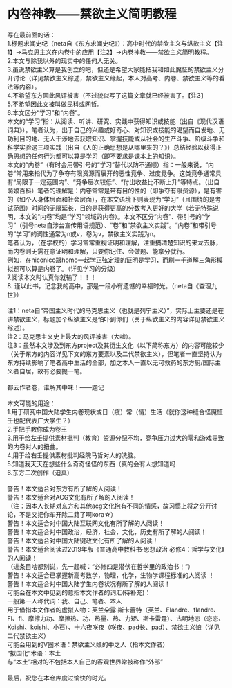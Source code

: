 # 内卷神教——禁欲主义简明教程
写在最前面的话：<br>
1.标题求闻史纪（neta自《东方求闻史纪》）：高中时代的禁欲主义与纵欲主义【注1】→马克思主义在内卷中的应用【注2】→内卷神教——禁欲主义简明教程。<br>
2.本文与除我以外的现实中的任何人无关。<br>
3.虽说禁欲主义算是我创立的吧，但还是希望大家能把我和如此魔怔的禁欲主义分开讨论（详见禁欲主义综述，禁欲主义缘起，本人对高考、内卷、禁欲主义等的看法等内容）。<br>
4.不希望东方因此风评被害（不过貌似写了这篇文章就已经被害了。【注3】<br>
5.不希望因此文被叫做民科或网哲。<br>
6.本文区分“学习”和“内卷”。<br>
本文的“学习”指：从阅读、听讲、研究、实践中获得知识或技能（出自《现代汉语词典》）。笔者认为，出于自己的兴趣或好奇心、对知识或技能的渴望而自发地、无功利目的地、无人干涉地去获取知识、掌握技能或从社会的生产斗争、阶级斗争和科学实验这三项实践（出自《人的正确思想是从哪里来的？》）总结经验以获得正确思想的任何行为都可以算是学习（即不要求是课本上的知识）。<br>
本文的“内卷”（有时会用带引号的“学习”替代以防不通顺）指：一般来说，“内卷”常用来指代为了争夺有限资源而展开的恶性竞争、过度竞争。这类竞争通常具有“局限于一定范围内”、“竞争层次较低”、“付出收益比不断上升”等特点。（出自萌娘百科）笔者的理解是：内卷常常是带有目的性的（即争夺有限资源），是有害的（如个人身体层面和社会层面），在本文语境下则表现为“学习”（且围绕的是考试范围）时间的无限延长，目的是获得更高的分数考入更好的大学（若无特殊说明，本文的“内卷”均是“学习”领域的内卷）。本文不区分“内卷”、带引号的“学习”（引号neta自涉台宣传用语规范）、“卷”和“禁欲主义实践”。“内卷”和带引号的“学习”的词性通常为n或v，卷为v，禁欲主义实践为n。<br>
笔者认为，（在学校的）学习常常重视证明和理解，注重搞清楚知识的来龙去脉，而内卷则无需在意证明和理解，只要你记住、会做题、能拿分就行。<br>
例如，在niconico跟homo一起学正弦定理的证明是学习，而刷一千道解三角形模拟题可以算是内卷了。（详见学习的分级）<br>
7.阅读本文时认真你就输了！！！<br>
8. 谨以此书，记念我的高中，那是一段小有遗憾的幸福时光。（neta自《查理九世》）<br>
<br>
注1：neta自“帝国主义时代的马克思主义（也就是列宁主义）”，实际上主要还是在讲禁欲主义，标题加个纵欲主义是怕吓到你们（关于纵欲主义的内容详见禁欲主义综述）。<br>
注2：马克思主义史上最大的风评被害（大嘘）。<br>
注3：虽然本文涉及到东方project及其衍生文化（以下简称东方）的内容可能较少（关于东方的内容详见下文的东方要素以及二代禁欲主义），但笔者一直坚持认为东方持续影响了笔者高中生活的全部，加之本人一直以无可救药的东方厨/国际主义者自居，故有必要提一笔。<br>
<br>
都云作者卷，谁解其中味！——题记<br>
<br>
本文可能的用途：<br>
1.用于研究中国大陆学生内卷现状或日（疫）常（情）生活（就你这种缝合怪魔怔壬也配代表广大学生？）<br>
2.手把手教你成为卷王<br>
3.用于给左壬提供素材批判（教育）资源分配不均，竞争压力过大的零和游戏导致的内卷对人的扭曲。<br>
4.用于给右壬提供素材批判经院马哲对人的洗脑。<br>
5.知道我天天在想些什么奇奇怪怪的东西（真的会有人想知道吗<br>
6.东方二次创作（迫真）<br>
<br>
警告！本文适合对东方有所了解的人阅读！<br>
警告！本文适合对ACG文化有所了解的人阅读！<br>
（注：因本人长期对东方和其他acg文化抱有不同的情感，故习惯上将之分开讨论，不是又把你车开除二籍了啊kora☆）<br>
警告！本文适合对中国大陆互联网文化有所了解的人阅读！<br>
警告！本文适合对中国政治，经济，社会，文化，历史有所了解的人阅读！<br>
警告！本文适合对中国大陆键政文化有所了解的人阅读！<br>
警告！本文适合阅读过2019年版《普通高中教科书·思想政治 必修4：哲学与文化》的人阅读！<br>
（进条目啥都别说，先一起喊：“必修四是潜伏在哲学里的政治书！”）<br>
警告！本文适合已掌握新高考数学，物理，化学，生物学课程标准的人阅读 ！<br>
警告！本文适合对中国大陆学生内卷状况有所了解的人阅读！<br>
可能会在本文中见到的意指本文作者的词汇(待补充)：<br>
一般第一人称代词：我、自己、笔者、本人<br>
用于借指本文作者的虚拟人物：芙兰朵露·斯卡蕾特（芙兰、Flandre、flandre、Fl、fl、摩擦力功、摩擦热、功、热量、热、力矩、斯卡雷霆）、古明地恋（恋恋、Koishi、koishi、小石）、十六夜咲夜（咲夜、pad长、pad）、禁欲主义娘（详见二代禁欲主义）<br>
可能会用到的V圈术语：禁欲主义娘的中之人（指本文作者）<br>
“拟国化”术语：本土<br>
与“本土”相对的不包括本人自己的客观世界常被称作“外部”<br>
<br>
最后，祝您在本仓库度过愉快的时光。
